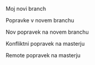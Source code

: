Moj novi branch

Popravke v novem branchu

Nov popravek na novem branchu

Konfliktni popravek na masterju

Remote popravek na masterju

